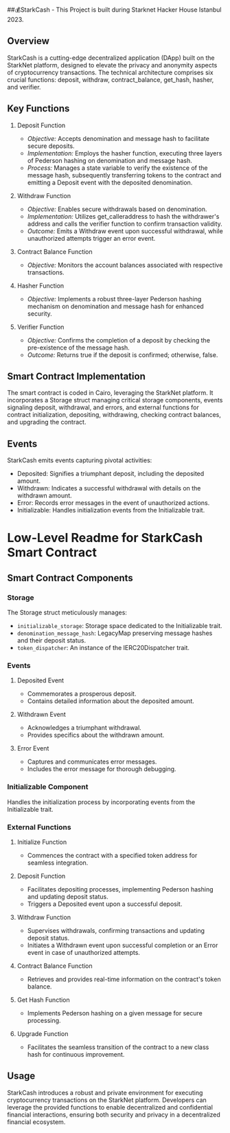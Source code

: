 
##💰StarkCash - This Project is built during Starknet Hacker House Istanbul 2023.

## Overview

StarkCash is a cutting-edge decentralized application (DApp) built on the StarkNet platform, designed to elevate the privacy and anonymity aspects of cryptocurrency transactions. The technical architecture comprises six crucial functions: deposit, withdraw, contract_balance, get_hash, hasher, and verifier.

## Key Functions

1. Deposit Function
   - *Objective:* Accepts denomination and message hash to facilitate secure deposits.
   - *Implementation:* Employs the hasher function, executing three layers of Pederson hashing on denomination and message hash.
   - *Process:* Manages a state variable to verify the existence of the message hash, subsequently transferring tokens to the contract and emitting a Deposit event with the deposited denomination.

2. Withdraw Function
   - *Objective:* Enables secure withdrawals based on denomination.
   - *Implementation:* Utilizes get_calleraddress to hash the withdrawer's address and calls the verifier function to confirm transaction validity.
   - *Outcome:* Emits a Withdraw event upon successful withdrawal, while unauthorized attempts trigger an error event.

3. Contract Balance Function
   - *Objective:* Monitors the account balances associated with respective transactions.

4. Hasher Function
   - *Objective:* Implements a robust three-layer Pederson hashing mechanism on denomination and message hash for enhanced security.

5. Verifier Function
   - *Objective:* Confirms the completion of a deposit by checking the pre-existence of the message hash.
   - *Outcome:* Returns true if the deposit is confirmed; otherwise, false.

## Smart Contract Implementation

The smart contract is coded in Cairo, leveraging the StarkNet platform. It incorporates a Storage struct managing critical storage components, events signaling deposit, withdrawal, and errors, and external functions for contract initialization, depositing, withdrawing, checking contract balances, and upgrading the contract.

## Events

StarkCash emits events capturing pivotal activities:
- Deposited: Signifies a triumphant deposit, including the deposited amount.
- Withdrawn: Indicates a successful withdrawal with details on the withdrawn amount.
- Error: Records error messages in the event of unauthorized actions.
- Initializable: Handles initialization events from the Initializable trait.

# Low-Level Readme for StarkCash Smart Contract

## Smart Contract Components

### Storage

The Storage struct meticulously manages:
- `initializable_storage`: Storage space dedicated to the Initializable trait.
- `denomination_message_hash`: LegacyMap preserving message hashes and their deposit status.
- `token_dispatcher`: An instance of the IERC20Dispatcher trait.

### Events

1. Deposited Event
   - Commemorates a prosperous deposit.
   - Contains detailed information about the deposited amount.

2. Withdrawn Event
   - Acknowledges a triumphant withdrawal.
   - Provides specifics about the withdrawn amount.

3. Error Event
   - Captures and communicates error messages.
   - Includes the error message for thorough debugging.

### Initializable Component

Handles the initialization process by incorporating events from the Initializable trait.

### External Functions

1. Initialize Function
   - Commences the contract with a specified token address for seamless integration.

2. Deposit Function
   - Facilitates depositing processes, implementing Pederson hashing and updating deposit status.
   - Triggers a Deposited event upon a successful deposit.

3. Withdraw Function
   - Supervises withdrawals, confirming transactions and updating deposit status.
   - Initiates a Withdrawn event upon successful completion or an Error event in case of unauthorized attempts.

4. Contract Balance Function
   - Retrieves and provides real-time information on the contract's token balance.

5. Get Hash Function
   - Implements Pederson hashing on a given message for secure processing.

6. Upgrade Function
   - Facilitates the seamless transition of the contract to a new class hash for continuous improvement.

## Usage

StarkCash introduces a robust and private environment for executing cryptocurrency transactions on the StarkNet platform. Developers can leverage the provided functions to enable decentralized and confidential financial interactions, ensuring both security and privacy in a decentralized financial ecosystem.
